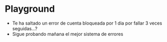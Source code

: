 # Playground

- Te ha saltado un error de cuenta bloqueada por 1 dia por fallar 3 veces seguidas...?
- Sigue probando mañana el mejor sistema de errores